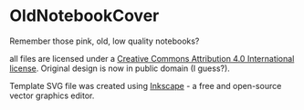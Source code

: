 # OldNotebookCover
Remember those pink, old, low quality notebooks?

all files are licensed under a [Creative Commons Attribution 4.0 International license](https://creativecommons.org/licenses/by/4.0/).
Original design is now in public domain (I guess?).

Template SVG file was created using [Inkscape](https://inkscape.org) - a free and open-source vector graphics editor.
